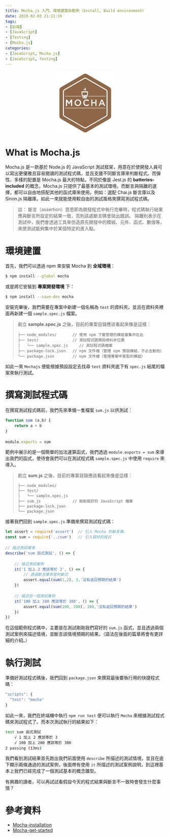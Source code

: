 ```yaml
---
title: Mocha.js 入門、環境建置與範例（Install, Build environment）
date: 2020-02-03 21:11:19
tags:
- [前端]
- [JavaScript]
- [Testing]
- [Mocha.js]
categories: 
- [JavaScript, Mocha.js]
- [JavaScript, Testing]
---
```


<div style="display:flex;justify-content:center;">
  <img style="object-fit:cover;" src='/images/Mocha/mocha-logo.svg' width='200px' height='200px' />
</div>

# What is Mocha.js
Mocha.js 是一款基於 Node.js 的 JavaScript 測試框架，用意在於使開發人員可以寫出更優雅且容易閱讀的測試程式碼，並且支援不同斷言庫來判斷程式。而彈性、多樣的配置是 Mocha.js 最大的特點，不同於像是 Jest.js 的 **batteries-included** 的概念，Mocha.js 只提供了最基本的測試環境，而斷言與隔離的選擇，都可以自由地搭配其他的函式庫來使用。例如：選配 Chai.js 斷言庫以及 Sinon.js 隔離庫。如此一來就能使用較自由的測試風格來撰寫測試程式碼。

<!--more-->

> 註：
> 斷言（assertion）意思即為開發程式中執行完畢時，程式碼執行結果應與斷言所設定的結果一致，否則該處斷言碼會拋出錯誤。
> 隔離則表示在測試中，我們會透過工具來仿造原先開發中的模組、元件、函式、數值等，來使測試能夠集中於某個特定的進入點。

# 環境建置
首先，我們可以透過 npm 來安裝 Mocha 到 **全域環境**：
```bash
$ npm install --global mocha
```
或是將它安裝到 **專案開發環境** 下：
```bash
$ npm install --save-dev mocha
```

安裝完畢後，我們需要在專案中新建一個名稱為 `test` 的資料夾，並且在資料夾裡面再新建一個 `sample.spec.js` 檔案。

> 創立 **sample.spec.js** 之後，目前的專案目錄應該看起來像是這樣：
> ```
> ├── node_modules/       // 使用 npm 下載管理的模組會集中在此
> ├── test/               // 測試程式碼預設資料夾位置
> │   └── sample.spec.js     // 測試程式碼檔案
> ├── package-lock.json   // npm 文件檔（管理 npm 預設模組，不必去動他）
> └── package.json        // npm 文件檔（管理專案中客製的模組）
> ```

如此一來 `Mochajs` 便能根據預設設定去找尋 `test` 資料夾底下有 `spec.js` 結尾的檔案來執行測試。

# 撰寫測試程式碼

在撰寫測試程式碼前，我們先來準備一隻檔案 `sum.js` 以供測試：

```javascript
function sum (a,b) {
    return a + b
}

module.exports = sum
```
範例中展示的是一個簡單的加法運算函式，我們透過 `module.exports = sum` 來導出我們的函式，使待會我們可以在測試程式碼 `sample.spec.js` 中使用 `require` 來導入。

> 創立 **sum.js** 之後，目前的專案目錄應該看起來像是這樣：
> 
> ```
> ├── node_modules/
> ├── test/
> │   └── sample.spec.js
> ├── sum.js              // 剛剛寫好的 JavaScript 檔案
> ├── package-lock.json
> └── package.json
> ```

接著我們回到 `sample.spec.js` 準備來撰寫測試程式碼：

```javascript
let assert = require('assert')  // 引入 Mocha 的斷言庫。
const sum = require('../sum')   // 引入寫好的程式

// 描述測試環境
describe('sum 函式測試', () => {

    // 描述測試案例
    it('1 加上 2 應該等於 3', () => {
        // 透過斷言庫來寫判斷式
        assert.equal(sum(1,2), 3,'沒有返回預期的結果')
    })

    // 描述另一個測試案例
    it('100 加上 200 應該等於 300', () => {
        assert.equal(sum(100, 200), 300,'沒有返回預期的結果')
    })
})
```

在這個範例程式碼中，主要是在測試剛剛我們寫好的 `sum.js` 函式，並且透過兩個測試案例來描述情境，並斷言該情境預期的結果。（語法在後面的篇章將會有更詳細的介紹。）

# 執行測試

準備好測試程式碼後，我們回到 `package.json` 來撰寫最後要執行用的快捷程式碼：

```javascript
"scripts": {
  "test": "mocha"
}
```

如此一來，我們在終端機中執行 `npm run test` 便可以執行 `Mocha` 來根據測試程式碼來測試程式了。而本次測試執行的結果如下：

```bash
test sum 函式測試
    √ 1 加上 2 應該等於 3
    √ 100 加上 200 應該等於 300
2 passing (13ms)
```

我們看到測試結果首先跑出我們前面使用 `describe` 所描述的測試情境，並且在底下顯示兩條通過的測試案例，後面帶有使用 `it` 所描述的測試案例說明，到這裡基本上我們已經完成了一個測試基本的概念雛型。

有興趣的讀者，可以再試試看假設今天的程式結果與斷言不一致時會發生什麼事情？

# 參考資料

- [Mocha-installation](https://mochajs.org/#installation)
- [Mocha-get-started](https://mochajs.org/#getting-started)